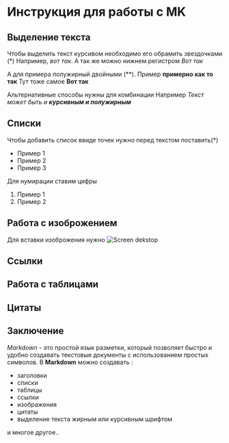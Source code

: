 # Инструкция для работы с MK

## Выделение текста 

Чтобы выделить текст курсивом необходимо его обрамить звездочками (*) Например, *вот так*. А так же можно нижнем регистром _Вот так_

А для примера полужирный двойными (**). Пример **примерно как то так**
Тут тоже самое __Вот так__

Альтернативные способы нужны для комбинации Например
_Текст может быть и **курсивным и полужирным**_

## Списки

Чтобы добавить список ввиде точек нужно перед текстом поставить(*)
* Пример 1
* Пример 2
* Пример 3

Для нумирации ставим цифры 
1. Пример 1
2. Пример 2

## Работа с изоброжением 

Для вставки изоброжения нужно
![Screen dekstop](Screen1.png)

## Ссылки 


## Работа с таблицами 

## Цитаты 

## Заключение

*Markdown* - это простой язык разметки, который позволяет быстро и удобно создавать текстовые документы с использованием простых символов. В **Markdown** можно создавать : 
* заголовки 
* списки 
* таблицы 
* ссылки
* изображения
* цитаты
* выделение текста жирным или курсивным шрифтом

и многое другое..
